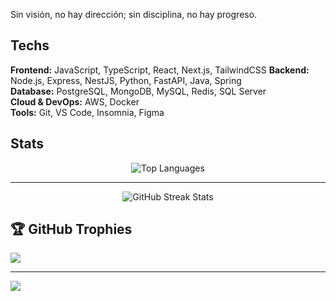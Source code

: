 Sin visión, no hay dirección; sin disciplina, no hay progreso.

## Techs

**Frontend:** JavaScript, TypeScript, React, Next.js, TailwindCSS 
**Backend:** Node.js, Express, NestJS, Python, FastAPI, Java, Spring  
**Database:** PostgreSQL, MongoDB, MySQL, Redis, SQL Server  
**Cloud & DevOps:** AWS, Docker  
**Tools:** Git, VS Code, Insomnia, Figma

## Stats

<div align="center">
  <img src="https://github-readme-stats.vercel.app/api/top-langs/?username=Davs07&theme=shadow_blue&hide_border=false&include_all_commits=false&count_private=false&layout=compact" alt="Top Languages"/>
</div>

---

<div align="center">
  <img src="https://github-readme-streak-stats.herokuapp.com/?user=Davs07&theme=shadow_blue&hide_border=false" alt="GitHub Streak Stats"/>
</div>

## 🏆 GitHub Trophies
![](https://github-profile-trophy.vercel.app/?username=Davs07&theme=radical&no-frame=true&no-bg=false&margin-w=4)

---

[![](https://visitcount.itsvg.in/api?id=Davs07&icon=0&color=0)](https://visitcount.itsvg.in)
